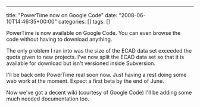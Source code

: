 ---
title: "PowerTime now on Google Code"
date: "2008-06-10T14:46:35+00:00"
categories: []
tags: []

PowerTime is now available on Google Code. You can even browse the code without having to download anything.

The only problem I ran into was the size of the ECAD data set exceeded the quota given to new projects. I've now split the ECAD data set so that it is available for download but isn't versioned inside Subversion.

I'll be back onto PowerTime real soon now. Just having a rest doing some web work at the moment. Expect a first beta by the end of June.

Now we've got a decent wiki (courtesy of Google Code) I'll be adding some much needed documentation too.
